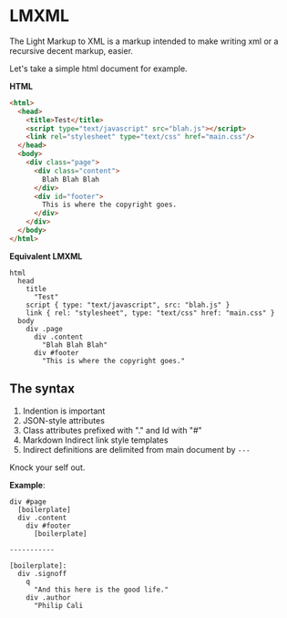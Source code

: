 # LMXML

The Light Markup to XML is a markup intended to make writing
xml or a recursive decent markup, easier.

Let's take a simple html document for example.

__HTML__

```html
<html>
  <head>
    <title>Test</title>
    <script type="text/javascript" src="blah.js"></script>
    <link rel="stylesheet" type="text/css" href="main.css"/>
  </head>
  <body>
    <div class="page">
      <div class="content">
        Blah Blah Blah
      </div>
      <div id="footer">
        This is where the copyright goes.
      </div>
    </div>
  </body>
</html>
```

__Equivalent LMXML__

```
html
  head
    title
      "Test"
    script { type: "text/javascript", src: "blah.js" }
    link { rel: "stylesheet", type: "text/css" href: "main.css" }
  body
    div .page
      div .content
        "Blah Blah Blah"
      div #footer
        "This is where the copyright goes."
```

## The syntax

1. Indention is important
2. JSON-style attributes
3. Class attributes prefixed with "." and Id with "#"
4. Markdown Indirect link style templates
5. Indirect definitions are delimited from main document by `---`

Knock your self out.

__Example__:

```
div #page
  [boilerplate]
  div .content
    div #footer
      [boilerplate]

-----------

[boilerplate]:
  div .signoff
    q
      "And this here is the good life."
    div .author
      "Philip Cali
```
